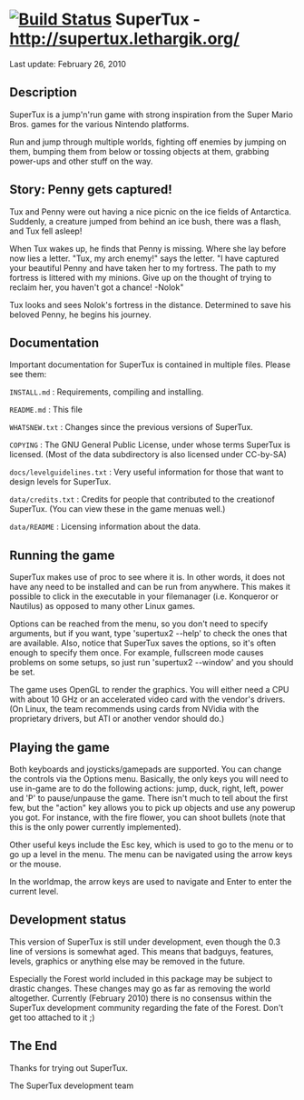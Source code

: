 [![Build Status](https://travis-ci.org/SuperTuxTeam/supertux.svg?branch=master)](https://travis-ci.org/SuperTuxTeam/supertux)
SuperTux - <http://supertux.lethargik.org/>
===========================================
Last update: February 26, 2010

Description
-----------

SuperTux is a jump'n'run game with strong inspiration from the
Super Mario Bros. games for the various Nintendo platforms.

Run and jump through multiple worlds, fighting off enemies by jumping
on them, bumping them from below or tossing objects at them, grabbing
power-ups and other stuff on the way.


Story: Penny gets captured!
---------------------------

Tux and Penny were out having a nice picnic on the ice fields of
Antarctica. Suddenly, a creature jumped from behind an ice bush, there
was a flash, and Tux fell asleep!

When Tux wakes up, he finds that Penny is missing. Where she lay
before now lies a letter. "Tux, my arch enemy!" says the letter. "I
have captured your beautiful Penny and have taken her to my fortress.
The path to my fortress is littered with my minions. Give up on the
thought of trying to reclaim her, you haven't got a chance! -Nolok"

Tux looks and sees Nolok's fortress in the distance. Determined to
save his beloved Penny, he begins his journey.


Documentation
-------------
Important documentation for SuperTux is contained in multiple files.
Please see them:

`INSTALL.md`
: Requirements, compiling and installing.

`README.md`
: This file

`WHATSNEW.txt`
: Changes since the previous versions of SuperTux.

`COPYING`
: The GNU General Public License, under whose terms SuperTux is
licensed. (Most of the data subdirectory is also licensed under
CC-by-SA)

`docs/levelguidelines.txt`
: Very useful information for those that want to design levels for
SuperTux.

`data/credits.txt`
: Credits for people that contributed to the creationof SuperTux. (You
can view these in the game menuas well.)

`data/README`
: Licensing information about the data.


Running the game
----------------

SuperTux makes use of proc to see where it is. In other words, it does
not have any need to be installed and can be run from anywhere. This
makes it possible to click in the executable in your filemanager (i.e.
Konqueror or Nautilus) as opposed to many other Linux games.

Options can be reached from the menu, so you don't need to specify
arguments, but if you want, type 'supertux2 --help' to check the ones
that are available. Also, notice that SuperTux saves the options, so
it's often enough to specify them once. For example, fullscreen mode
causes problems on some setups, so just run 'supertux2 --window' and
you should be set.

The game uses OpenGL to render the graphics. You will either need a
CPU with about 10 GHz or an accelerated video card with the vendor's
drivers. (On Linux, the team recommends using cards from NVidia with
the proprietary drivers, but ATI or another vendor should do.)


Playing the game
----------------

Both keyboards and joysticks/gamepads are supported. You can change
the controls via the Options menu. Basically, the only keys you will
need to use in-game are to do the following actions: jump, duck,
right, left, power and 'P' to pause/unpause the game. There isn't much
to tell about the first few, but the "action" key allows you to pick
up objects and use any powerup you got. For instance, with the fire
flower, you can shoot bullets (note that this is the only power
currently implemented).

Other useful keys include the Esc key, which is used to go to the menu
or to go up a level in the menu. The menu can be navigated using the
arrow keys or the mouse.

In the worldmap, the arrow keys are used to navigate and Enter to
enter the current level.


Development status
------------------

This version of SuperTux is still under development, even though the
0.3 line of versions is somewhat aged. This means that badguys,
features, levels, graphics or anything else may be removed in the
future.

Especially the Forest world included in this package may be subject to
drastic changes. These changes may go as far as removing the world
altogether. Currently (February 2010) there is no consensus within the
SuperTux development community regarding the fate of the Forest. Don't
get too attached to it ;)


The End
-------

Thanks for trying out SuperTux.

The SuperTux development team
